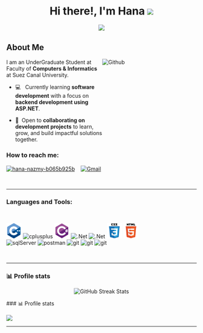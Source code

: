 <h1 align="center">Hi there!, I'm Hana <img src="https://media.giphy.com/media/hvRJCLFzcasrR4ia7z/giphy.gif" width="35"></h1>
<p align="center">
  <a href="https://github.com/DenverCoder1/readme-typing-svg"><img src="https://readme-typing-svg.demolab.com?font=Fira+Code&pause=1000&color=B5CF93&width=435&lines=Software+Engineer;.Net+developer;Continuously+expanding+my+knowledge+base"></a>
</p>

## About Me

<img align="right" width = 250px height = 200px alt="Github" src="https://media1.giphy.com/media/v1.Y2lkPTc5MGI3NjExOGR4c2lrd2wxaWhpdWFiOXM5M3Jub2cxYTJ2a2JwZnRwc2liODZndSZlcD12MV9pbnRlcm5hbF9naWZfYnlfaWQmY3Q9Zw/ve43TyDQ3B4me7d22z/giphy.gif" />

I am an UnderGraduate Student at Faculty of **Computers & Informatics** at Suez Canal University.


- 💻 &nbsp;  Currently learning **software development** with a focus on **backend development using ASP.NET**.
  
- 🤝&nbsp;   Open to **collaborating on development projects** to learn, grow, and build impactful solutions together.


  <!-- How to reach me -->
<h3 align="left">How to reach me:</h3>
<p align="left">
<a href="https://linkedin.com/in/hana-nazmy-b065b925b" target="blank"><img align="center" src="https://raw.githubusercontent.com/rahuldkjain/github-profile-readme-generator/master/src/images/icons/Social/linked-in-alt.svg" alt="hana-nazmy-b065b925b" height="30" width="40" /></a>
&nbsp;&nbsp;
<a href="mailto:your.email@gmail.com" target="_blank">
  <img align="center" src="https://img.shields.io/badge/Gmail-D14836?style=for-the-badge&logo=gmail&logoColor=white" alt="Gmail" height="30" width="50" />
</a>
</p>

<br/>

---

<h3 align="left">Languages and Tools:</h3>
<br>
<p align="left"><img src="https://raw.githubusercontent.com/devicons/devicon/master/icons/cplusplus/cplusplus-original.svg" alt="cplusplus" width="40" height="40"/> 
<img src="https://raw.githubusercontent.com/marwin1991/profile-technology-icons/refs/heads/main/icons/python.png" alt="cplusplus" width="40" height="40"/> 
 <img src="https://raw.githubusercontent.com/devicons/devicon/master/icons/csharp/csharp-original.svg" alt="csharp" width="40" height="40"/> 
  <img src="https://raw.githubusercontent.com/marwin1991/profile-technology-icons/refs/heads/main/icons/_net_core.png" alt=".Net" width="40" height="40"/> 
    <img src="https://raw.githubusercontent.com/marwin1991/profile-technology-icons/refs/heads/main/icons/javascript.png" alt=".Net" width="40" height="40"/> 
<img src="https://raw.githubusercontent.com/devicons/devicon/master/icons/css3/css3-original-wordmark.svg" alt="css3" width="40" height="40"/> 
<img src="https://raw.githubusercontent.com/devicons/devicon/master/icons/html5/html5-original-wordmark.svg" alt="html5" width="40" height="40"/> 

<br>

<img src="https://raw.githubusercontent.com/marwin1991/profile-technology-icons/refs/heads/main/icons/mssql.png" alt="sqlServer" width="40" height="40"/>
<img src="https://raw.githubusercontent.com/marwin1991/profile-technology-icons/refs/heads/main/icons/postman.png" alt="postman" width="40" height="40"/> 
<img src="https://www.vectorlogo.zone/logos/git-scm/git-scm-icon.svg" alt="git" width="40" height="40"/>
<img src="https://raw.githubusercontent.com/marwin1991/profile-technology-icons/refs/heads/main/icons/docker.png" alt="git" width="40" height="40"/>
<img src="https://raw.githubusercontent.com/marwin1991/profile-technology-icons/refs/heads/main/icons/linux.png" alt="git" width="40" height="40"/>


 </p>


<br>

---







### 📊 Profile stats

<p align="center">
  <img src="https://streak-stats.demolab.com/?user=hananazmy972&theme=dark" alt="GitHub Streak Stats" />
</p>
### 📊 Profile stats


<p><img align="center" src="https://github-readme-streak-stats.herokuapp.com?user=hananazmy972&theme=dark" /></p>

---


